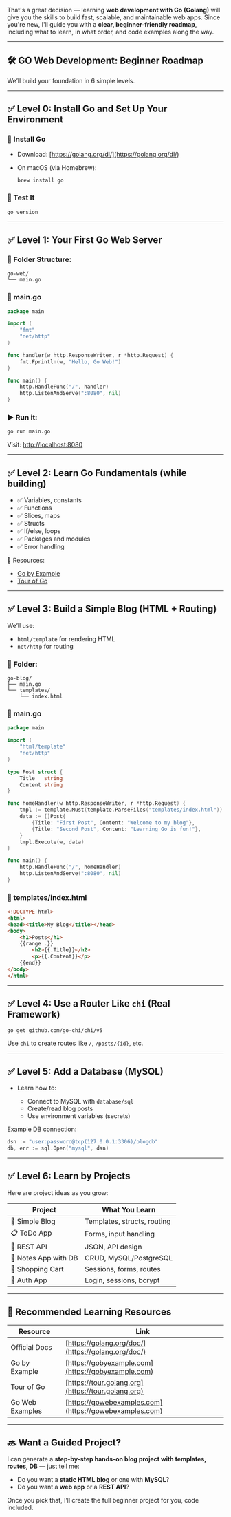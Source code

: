 That's a great decision — learning **web development with Go (Golang)** will give you the skills to build fast, scalable, and maintainable web apps. Since you're new, I'll guide you with a **clear, beginner-friendly roadmap**, including what to learn, in what order, and code examples along the way.

---

## 🛠️ GO Web Development: Beginner Roadmap

We’ll build your foundation in 6 simple levels.

---

## ✅ Level 0: Install Go and Set Up Your Environment

### 🔹 Install Go

* Download: [https://golang.org/dl/](https://golang.org/dl/)
* On macOS (via Homebrew):

  ```bash
  brew install go
  ```

### 🔹 Test It

```bash
go version
```

---

## ✅ Level 1: Your First Go Web Server

### 📁 Folder Structure:

```
go-web/
└── main.go
```

### 📄 main.go

```go
package main

import (
	"fmt"
	"net/http"
)

func handler(w http.ResponseWriter, r *http.Request) {
	fmt.Fprintln(w, "Hello, Go Web!")
}

func main() {
	http.HandleFunc("/", handler)
	http.ListenAndServe(":8080", nil)
}
```

### ▶️ Run it:

```bash
go run main.go
```

Visit: [http://localhost:8080](http://localhost:8080)

---

## ✅ Level 2: Learn Go Fundamentals (while building)

* ✅ Variables, constants
* ✅ Functions
* ✅ Slices, maps
* ✅ Structs
* ✅ If/else, loops
* ✅ Packages and modules
* ✅ Error handling

📘 Resources:

* [Go by Example](https://gobyexample.com/)
* [Tour of Go](https://tour.golang.org/)

---

## ✅ Level 3: Build a Simple Blog (HTML + Routing)

We’ll use:

* `html/template` for rendering HTML
* `net/http` for routing

### 📝 Folder:

```
go-blog/
├── main.go
└── templates/
    └── index.html
```

### 📄 main.go

```go
package main

import (
	"html/template"
	"net/http"
)

type Post struct {
	Title   string
	Content string
}

func homeHandler(w http.ResponseWriter, r *http.Request) {
	tmpl := template.Must(template.ParseFiles("templates/index.html"))
	data := []Post{
		{Title: "First Post", Content: "Welcome to my blog"},
		{Title: "Second Post", Content: "Learning Go is fun!"},
	}
	tmpl.Execute(w, data)
}

func main() {
	http.HandleFunc("/", homeHandler)
	http.ListenAndServe(":8080", nil)
}
```

### 📄 templates/index.html

```html
<!DOCTYPE html>
<html>
<head><title>My Blog</title></head>
<body>
	<h1>Posts</h1>
	{{range .}}
		<h2>{{.Title}}</h2>
		<p>{{.Content}}</p>
	{{end}}
</body>
</html>
```

---

## ✅ Level 4: Use a Router Like `chi` (Real Framework)

```bash
go get github.com/go-chi/chi/v5
```

Use `chi` to create routes like `/`, `/posts/{id}`, etc.

---

## ✅ Level 5: Add a Database (MySQL)

* Learn how to:

  * Connect to MySQL with `database/sql`
  * Create/read blog posts
  * Use environment variables (secrets)

Example DB connection:

```go
dsn := "user:password@tcp(127.0.0.1:3306)/blogdb"
db, err := sql.Open("mysql", dsn)
```

---

## ✅ Level 6: Learn by Projects

Here are project ideas as you grow:

| Project              | What You Learn              |
| -------------------- | --------------------------- |
| 📰 Simple Blog       | Templates, structs, routing |
| 📋 ToDo App          | Forms, input handling       |
| 📡 REST API          | JSON, API design            |
| 🧠 Notes App with DB | CRUD, MySQL/PostgreSQL      |
| 🛒 Shopping Cart     | Sessions, forms, routes     |
| 🔐 Auth App          | Login, sessions, bcrypt     |

---

## 📘 Recommended Learning Resources

| Resource        | Link                                                   |
| --------------- | ------------------------------------------------------ |
| Official Docs   | [https://golang.org/doc/](https://golang.org/doc/)     |
| Go by Example   | [https://gobyexample.com](https://gobyexample.com)     |
| Tour of Go      | [https://tour.golang.org](https://tour.golang.org)     |
| Go Web Examples | [https://gowebexamples.com](https://gowebexamples.com) |

---

## 🔜 Want a Guided Project?

I can generate a **step-by-step hands-on blog project with templates, routes, DB** — just tell me:

* Do you want a **static HTML blog** or one with **MySQL**?
* Do you want a **web app** or a **REST API**?

Once you pick that, I’ll create the full beginner project for you, code included.
